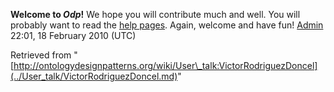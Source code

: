 __Welcome to _Odp_!__ We hope you will contribute much and well. 
You will probably want to read the [help pages](http://ontologydesignpatterns.org/wiki/Help:Contents "Help:Contents"). Again, welcome and have fun! [Admin](http://ontologydesignpatterns.org/wiki/index.php?title=User:Admin&action=edit&redlink=1 "User:Admin (not yet written)") 22:01, 18 February 2010 (UTC)





Retrieved from "[http://ontologydesignpatterns.org/wiki/User\_talk:VictorRodriguezDoncel](../User_talk/VictorRodriguezDoncel.md)"